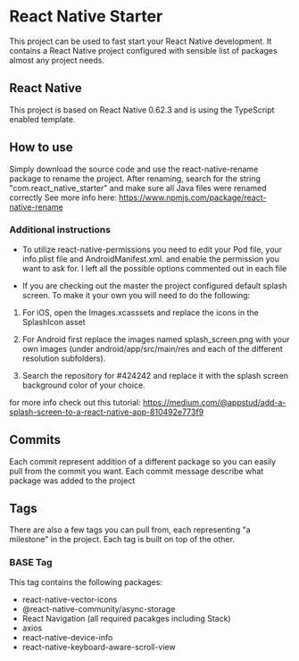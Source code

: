 # React Native Starter

This project can be used to fast start your React Native development. It contains a React Native project configured with sensible list of packages almost any project needs.

## React Native

This project is based on React Native 0.62.3 and is using the TypeScript enabled template.

## How to use

Simply download the source code and use the react-native-rename package to rename the project. After renaming, search for the string "com.react_native_starter" and make sure all Java files were renamed correctly
See more info here: https://www.npmjs.com/package/react-native-rename

### Additional instructions

- To utilize react-native-permissions you need to edit your Pod file, your info.plist file and AndroidManifest.xml. and enable the permission you want to ask for. I left all the possible options commented out in each file

- If you are checking out the master the project configured default splash screen. To make it your own you will need to do the following:

1. For iOS, open the Images.xcasssets and replace the icons in the SplashIcon asset

2. For Android first replace the images named splash_screen.png with your own images (under android/app/src/main/res and each of the different resolution subfolders).

3. Search the repository for #424242 and replace it with the splash screen background color of your choice.

for more info check out this tutorial: https://medium.com/@appstud/add-a-splash-screen-to-a-react-native-app-810492e773f9

## Commits

Each commit represent addition of a different package so you can easily pull from the commit you want. Each commit message describe what package was added to the project

## Tags

There are also a few tags you can pull from, each representing "a milestone" in the project. Each tag is built on top of the other.

### BASE Tag

This tag contains the following packages:

- react-native-vector-icons
- @react-native-community/async-storage
- React Navigation (all required pacakges including Stack)
- axios
- react-native-device-info
- react-native-keyboard-aware-scroll-view
